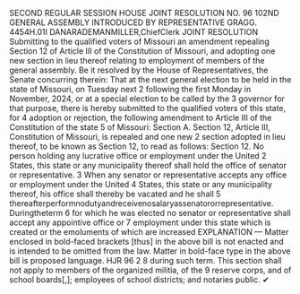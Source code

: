 SECOND REGULAR SESSION
HOUSE JOINT
RESOLUTION NO. 96
102ND GENERAL ASSEMBLY
INTRODUCED BY REPRESENTATIVE GRAGG.
4454H.01I DANARADEMANMILLER,ChiefClerk
JOINT RESOLUTION
Submitting to the qualified voters of Missouri an amendment repealing Section 12 of Article
III of the Constitution of Missouri, and adopting one new section in lieu thereof
relating to employment of members of the general assembly.
Be it resolved by the House of Representatives, the Senate concurring therein:
That at the next general election to be held in the state of Missouri, on Tuesday next
2 following the first Monday in November, 2024, or at a special election to be called by the
3 governor for that purpose, there is hereby submitted to the qualified voters of this state, for
4 adoption or rejection, the following amendment to Article III of the Constitution of the state
5 of Missouri:
Section A. Section 12, Article III, Constitution of Missouri, is repealed and one new
2 section adopted in lieu thereof, to be known as Section 12, to read as follows:
Section 12. No person holding any lucrative office or employment under the United
2 States, this state or any municipality thereof shall hold the office of senator or representative.
3 When any senator or representative accepts any office or employment under the United
4 States, this state or any municipality thereof, his office shall thereby be vacated and he shall
5 thereafterperformnodutyandreceivenosalaryassenatororrepresentative. Duringtheterm
6 for which he was elected no senator or representative shall accept any appointive office or
7 employment under this state which is created or the emoluments of which are increased
EXPLANATION — Matter enclosed in bold-faced brackets [thus] in the above bill is not enacted and is
intended to be omitted from the law. Matter in bold-face type in the above bill is proposed language.
HJR 96 2
8 during such term. This section shall not apply to members of the organized militia, of the
9 reserve corps, and of school boards[,]; employees of school districts; and notaries public.
✔